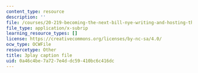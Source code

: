 ```yaml
---
content_type: resource
description: ''
file: /courses/20-219-becoming-the-next-bill-nye-writing-and-hosting-the-educational-show-january-iap-2015/0a46c4be7a727e4ddc59410bc6c416dc_NGhXP83J24Q.srt
file_type: application/x-subrip
learning_resource_types: []
license: https://creativecommons.org/licenses/by-nc-sa/4.0/
ocw_type: OCWFile
resourcetype: Other
title: 3play caption file
uid: 0a46c4be-7a72-7e4d-dc59-410bc6c416dc
---
```

